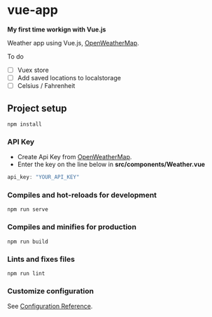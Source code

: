 # vue-app
**My first time workign with Vue.js**

Weather app using Vue.js, [OpenWeatherMap](https://openweathermap.org/).

To do
- [ ] Vuex store
- [ ] Add saved locations to localstorage
- [ ] Celsius / Fahrenheit

## Project setup
```
npm install
```
### API Key
- Create Api Key from [OpenWeatherMap](https://openweathermap.org). 
- Enter the key on the line below in **src/components/Weather.vue**
```javascript
api_key: "YOUR_API_KEY"
```

### Compiles and hot-reloads for development
```
npm run serve
```

### Compiles and minifies for production
```
npm run build
```

### Lints and fixes files
```
npm run lint
```

### Customize configuration
See [Configuration Reference](https://cli.vuejs.org/config/).
